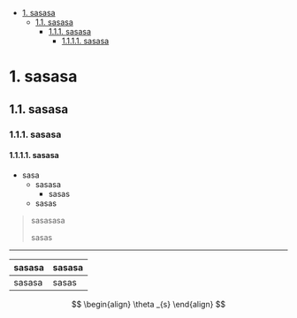 - [1. sasasa](#1-sasasa)
  - [1.1. sasasa](#11-sasasa)
    - [1.1.1. sasasa](#111-sasasa)
      - [1.1.1.1. sasasa](#1111-sasasa)


# 1. sasasa

## 1.1. sasasa

### 1.1.1. sasasa

#### 1.1.1.1. sasasa

- sasa
  - sasasa
    - sasas
  - sasas


> sasasasa
> 
> sasas


---

|sasasa|sasasa|
|--|--|
|sasasa|sasas|


$$
\begin{align}
    \theta _{s}
\end{align}
$$

